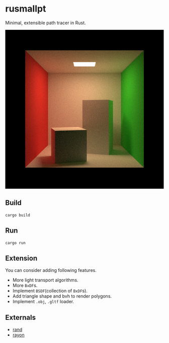 # rusmallpt

Minimal, extensible path tracer in Rust.

![](img/cornellbox_10000spp.png)

## Build

```
cargo build
```

## Run

```
cargo run
```

## Extension

You can consider adding following features.

* More light transport algorithms.
* More `BxDF`s.
* Implement `BSDF`(collection of `BxDF`s).
* Add triangle shape and bvh to render polygons.
* Implement `.obj`, `.gltf` loader.

## Externals

* [rand](https://docs.rs/rand/latest/rand/)
* [rayon](https://github.com/rayon-rs/rayon)
